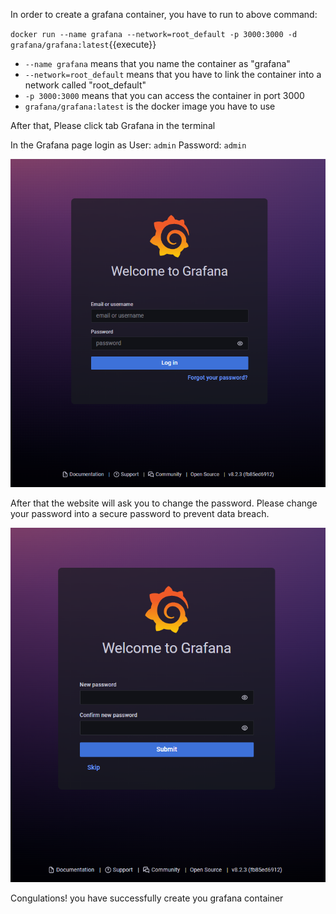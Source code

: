 In order to create a grafana container, you have to run to above command:

`docker run --name grafana --network=root_default -p 3000:3000 -d grafana/grafana:latest`{{execute}}

* `--name grafana` means that you name the container as "grafana"
* `--network=root_default` means that you have to link the container into a network called "root_default"
* `-p 3000:3000` means that you can access the container in port 3000
* `grafana/grafana:latest` is the docker image you have to use

After that, Please click tab Grafana in the terminal


In the Grafana page login as 
User: `admin`
Password: `admin`

![login_page](https://github.com/joey1136/katacoda-scenarios/blob/main/Area-C/images/grafana_login_page.PNG?raw=true)

After that the website will ask you to change the password.
Please change your password into a secure password to prevent data breach.

![change_password](https://github.com/joey1136/katacoda-scenarios/blob/main/Area-C/images/grafana_changePassword.PNG?raw=true)

Congulations! you have successfully create you grafana container

